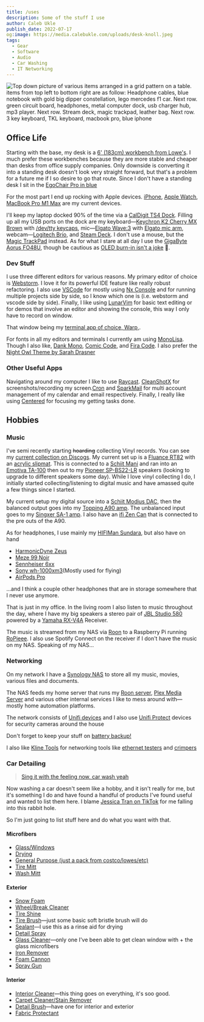```yaml
---
title: /uses
description: Some of the stuff I use
author: Caleb Ukle
publish_date: 2022-07-17
og:image: https://media.calebukle.com/uploads/desk-knoll.jpeg
tags:
  - Gear
  - Software
  - Audio
  - Car Washing
  - IT Networking
---
```


![Top down picture of various items arranged in a grid pattern on a table. items from top left to bottom right are as follow: Headphone cables, blue notebook with gold big dipper constellation, lego mercedes f1 car. Next row. green circuit board, headphones, metal computer dock, usb charger hub, mp3 player. Next row. Stream deck, magic trackpad, leather bag. Next row. 3 key keyboard, TKL keyboard, macbook pro, blue iphone](https://media.calebukle.com/uploads/desk-knoll.jpeg)

## Office Life

Starting with the base, my desk is a
[6' (183cm) workbench from Lowe's](https://www.lowes.com/pd/Kobalt-Kobalt-72-in-Work-Table/5000045517).
I much prefer these workbenches because they are more stable and cheaper than
desks from office supply companies. Only downside is converting it into a
standing desk doesn't look very straight forward, but that's a problem for a
future me if I so desire to go that route. Since I don't have a standing desk I
sit in the
[EgoChair Pro in blue](https://www.autonomous.ai/office-chairs/ergonomic-chair?option20=56)

For the most part I end up rocking with Apple devices.
[iPhone](https://apple.com/iphone),
[Apple Watch](https://apple.com/apple-watch),
[MacBook Pro M1 Max](https://apple.com/macbook-pro) are my current devices.

I'll keep my laptop docked 90% of the time via a
[CalDigit TS4 Dock](https://www.bhphotovideo.com/c/product/1689415-REG/caldigit_ts4_us_amz_caldigit_ts4_thunderbolt_station_4.html).
Filling up all my USB ports on the dock are my
keyboard—[Keychron K2 Cherry MX Brown](https://www.keychron.com/products/keychron-k2-wireless-mechanical-keyboard)
with
[/dev/tty keycaps](https://drop.com/buy/drop-matt3o-mt3-dev-tty-keycap-set),
mic—[Elgato Wave:3](https://www.elgato.com/en/wave-3) with
[Elgato mic arm](https://www.elgato.com/en/wave-mic-arm),
webcam—[Logitech Brio](https://www.logitech.com/en-us/products/webcams/brio-4k-hdr-webcam.html),
and [Steam Deck](https://www.elgato.com/en/stream-deck). I don't use a mouse,
but the
[Magic TrackPad](https://www.apple.com/shop/product/MMMP3AM/A/magic-trackpad-white-multi-touch-surface)
instead. As for what I stare at all day I use the
[GigaByte Aorus FO48U](https://www.gigabyte.com/Monitor/AORUS-FO48U#kf), though
be cautious as
[OLED burn-in isn't a joke](https://twitter.com/CU_Galaxy/status/1546861904840245250)
😬.

### Dev Stuff

I use three different editors for various reasons. My primary editor of choice
is [Webstorm](https://www.jetbrains.com/webstorm/). I love it for its powerful
IDE feature like really robust refactoring. I also use
[VSCode](https://code.visualstudio.com/) for mostly using
[Nx Console](https://nx.dev/using-nx/console) and for running multiple projects
side by side, so I know which one is (i.e. webstorm and vscode side by side).
Finally, I like using [LunarVim](https://www.lunarvim.org) for basic text
editing or for demos that involve an editor and showing the console, this way I
only have to record on window.

That window being my [terminal app of choice, Warp,](https://www.warp.dev/).

For fonts in all my editors and terminals I currently am using
[MonoLisa](https://www.monolisa.dev/). Though I also like,
[Dank Mono](https://philpl.gumroad.com/l/dank-mono),
[Comic Code](https://tosche.net/fonts/comic-code), and
[Fira Code](https://github.com/tonsky/FiraCode). I also prefer the
[Night Owl Theme by Sarah Drasner](https://github.com/sdras/night-owl-vscode-theme)

### Other Useful Apps

Navigating around my computer I like to use [Raycast](https://www.raycast.com/).
[CleanShotX](https://cleanshot.com/) for screenshots/recording my
screen.[Cron](https://cron.com/) and [SparkMail](https://sparkmailapp.com/) for
multi account management of my calendar and email respectively. Finally, I
really like using [Centered](https://www.centered.app/) for focusing my getting
tasks done.

## Hobbies

### Music

I've semi recently starting ~~hoarding~~ collecting Vinyl records. You can see
my
[current collection on Discogs](https://www.discogs.com/user/Barbados_Clemens/collection).
My current set up is a
[Fluance RT82](https://www.fluance.com/rt82w-reference-high-fidelity-vinyl-turntable-natural-walnut)
with an [acrylic slipmat](https://www.amazon.com/dp/B08H52BXY1). This is
connected to a [Schiit Mani](https://www.schiit.com/products/mani-2) and ran
into an
[Emotiva TA-100](https://emotiva.com/collections/pre-amps/products/basx-ta1-stereo-preamp-dac-tuner-with-integrated-amplifier)
then out to my
[Pioneer SP-BS22-LR](https://www.amazon.com/gp/product/B008NCD2LG) speakers
(looking to upgrade to different speakers some day). While I love vinyl
collecting I do, I initially started collecting/listening to digital music and
have amassed quite a few things since I started.

My current setup my digital source into a
[Schiit Modius DAC](https://www.schiit.com/products/modius), then the balanced
output goes into my
[Topping A90 amp](https://apos.audio/products/topping-a90-headphone-amp). The
unbalanced input goes to my
[Singxer SA-1 amp](https://apos.audio/products/singxer-sa-1-fully-balanced-amplifier).
I also have an [ifi Zen Can](https://ifi-audio.com/products/zen-can/) that is
connected to the pre outs of the A90.

As for headphones, I use mainly my
[HIFIMan Sundara](https://www.amazon.com/dp/B077XDWT7X), but also have on hand

- [HarmonicDyne Zeus](https://www.amazon.com/dp/B08L3MMGY8)
- [Meze 99 Noir](https://drop.com/buy/massdrop-x-meze-99-noir-closed-back-headphones)
- [Sennheiser 6xx](https://drop.com/buy/massdrop-sennheiser-hd6xx)
- [Sony wh-1000xm3](https://www.amazon.com/dp/B07G4MNFS1)(Mostly used for
  flying)
- [AirPods Pro](https://www.apple.com/airpods-pro/)

...and I think a couple other headphones that are in storage somewhere that I
never use anymore.

That is just in my office. In the living room I also listen to music throughout
the day, where I have my big speakers a stereo pair of
[JBL Studio 580](https://www.jbl.com/loudspeakers/STUDIO+580.html?dwvar_STUDIO%20580_color=Black-USA-Current&cgid=loudspeakers)
powered by a
[Yamaha RX-V4A](https://usa.yamaha.com/products/audio_visual/av_receivers_amps/rx-v4a/index.html)
Receiver.

The music is streamed from my NAS via [Roon](https://roonlabs.com) to a
Raspberry Pi running [RoPieee](https://ropieee.org/). I also use Spotify Connect
on the receiver if I don't have the music on my NAS. Speaking of my NAS...

### Networking

On my network I have a
[Synology NAS](https://www.synology.com/en-us/products/DS420+) to store all my
music, movies, various files and documents.

The NAS feeds my home server that runs my [Roon server](https://roonlabs.com),
[Plex Media Server](https://plex.tv) and various other internal services I like
to mess around with—mostly home automation platforms.

The network consists of [Unifi devices](https://ui.com/wi-fi) and I also use
[Unifi Protect](https://ui.com/camera-security) devices for security cameras
around the house

Don't forget to keep your stuff on
[battery backup!](https://www.amazon.com/gp/product/B00AX9Z7R4/)

I also like [Kline Tools](https://www.kleintools.com/) for networking tools like
[ethernet testers](https://www.kleintools.com/catalog/cable-length-measurement/cable-tester-kit-scout-pro-3-tester-remotes-adapter-battery)
and
[crimpers](https://www.kleintools.com/catalog/cable-tools/ratcheting-cable-crimper-stripper-cutter-pass-thru)

### Car Detailing

> [Sing it with the feeling now, car wash yeah](https://open.spotify.com/track/1D4seOF29tvkqMDwn9oXrH)

Now washing a car doesn't seem like a hobby, and it isn't really for me, but
it's something I do and have found a handful of products I've found useful and
wanted to list them here. I blame
[Jessica Tran on TikTok](https://linktr.ee/jtmd) for me falling into this rabbit
hole.

So I'm just going to list stuff here and do what you want with that.

#### Microfibers

- [Glass/Windows](https://www.carsupplieswarehouse.com/collections/window-towels/products/rgc-korean-blue-glass)
- [Drying](https://www.carsupplieswarehouse.com/products/dreadnought-double-twist-microfiber-towel-20-x-30)
- [General Purpose (just a pack from costco/lowes/etc)](https://www.lowes.com/pd/MOXIE-Moxie-24Ct-Microfiber-Cleaning-Cloths-Multicolored/1002984476)
- [Tire Mitt](https://www.carsupplieswarehouse.com/collections/wheels-tires-trim/products/work-stuff-hurricane-wheel-mitt)
- [Wash Mitt](https://www.carsupplieswarehouse.com/products/knobby-microfiber-chenille-mitts)

#### Exterior

- [Snow Foam](https://www.carsupplieswarehouse.com/products/gentle-snow-foam?variant=37724579070132)
- [Wheel/Break Cleaner](https://www.carsupplieswarehouse.com/products/double-black-renny-doyle-collection-brake-buster)
- [Tire Shine](https://legendarycarcare.com/collections/wheels/products/graphene-tire-dressing-1)
- [Tire Brush](https://www.carsupplieswarehouse.com/products/ssi-brush-nylon-85)—just
  some basic soft bristle brush will do
- [Sealant](https://www.carsupplieswarehouse.com/products/p-s-bead-maker-paint-protection)—I
  use this as a rinse aid for drying
- [Detail Spray](https://www.carsupplieswarehouse.com/products/tec582-ceramic-detail-spray)
- [Glass Cleaner](https://legendarycarcare.com/collections/glass-1/products/diamond-shine-glass-cleaner-1)—only
  one I've been able to get clean window with + the glass microfibers
- [Iron Remover](https://www.carsupplieswarehouse.com/products/car-ironx)
- [Foam Cannon](https://www.carsupplieswarehouse.com/products/mtm-pf22-2-foam-cannon)
- [Spray Gun](https://www.carsupplieswarehouse.com/products/mtm-sgs28-spray-gun-w-stainless-steel-qds-installed)

#### Interior

- [Interior Cleaner](https://www.carsupplieswarehouse.com/products/p-s-xpress-interior-cleaner)—this
  thing goes on everything, it's soo good.
- [Carpet Cleaner/Stain Remover](https://www.carsupplieswarehouse.com/products/double-black-renny-doyle-collection-carpet-bomber-carpet-upholstery-cleaner)
- [Detail Brush](https://www.carsupplieswarehouse.com/products/work-stuff-detailing-brush-classic)—have
  one for interior and exterior
- [Fabric Protectant](https://www.carsupplieswarehouse.com/products/303-fabric-protectant)
